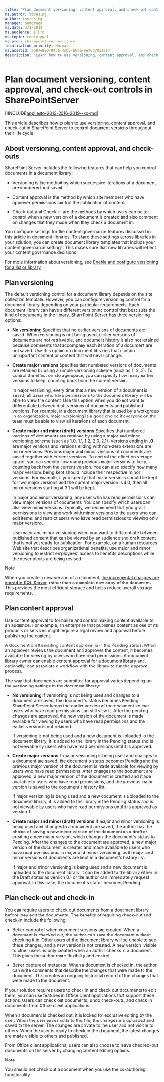 ```yaml
---
title: "Plan document versioning, content approval, and check-out controls in SharePointServer"
ms.author: toresing
author: tomresing
manager: pamgreen
ms.date: 3/1/2018
ms.audience: ITPro
ms.topic: concetpual
ms.prod: sharepoint-server-itpro
localization_priority: Normal
ms.assetid: b607e000-9436-4cbb-b6aa-9e76d70a4314
description: "Learn how to use versioning, content approval, and check-out in SharePoint Server to control document versions throughout their life cycle."
---
```


# Plan document versioning, content approval, and check-out controls in SharePointServer

[!INCLUDE[appliesto-2013-2016-2019-xxx-md](../includes/appliesto-2013-2016-2019-xxx-md.md)]
  
This article describes how to plan to use versioning, content approval, and check-out in SharePoint Server to control document versions throughout their life cycle.
  
## About versioning, content approval, and check-outs
<a name="bkmk_about"> </a>

SharePoint Server includes the following features that can help you control documents in a document library: 
  
- Versioning is the method by which successive iterations of a document are numbered and saved. 
    
- Content approval is the method by which site members who have approver permissions control the publication of content. 
    
- Check-out and Check-in are the methods by which users can better control when a new version of a document is created and also comment on changes that they made when they check a document in. 
    
You configure settings for the content governance features discussed in this article in document libraries. To share these settings across libraries in your solution, you can create document library templates that include your content governance settings. This makes sure that new libraries will reflect your content governance decisions.
  
For more information about versioning, see [Enable and configure versioning for a list or library](https://go.microsoft.com/fwlink/?LinkId=275820).
  
## Plan versioning
<a name="bkmk_plan_versioning"> </a>

The default versioning control for a document library depends on the site collection template. However, you can configure versioning control for a document library depending on your particular requirements. Each document library can have a different versioning control that best suits the kind of documents in the library. SharePoint Server has three versioning options:
  
- **No versioning** Specifies that no earlier versions of documents are saved. When versioning is not being used, earlier versions of documents are not retrievable, and document history is also not retained because comments that accompany each iteration of a document are not saved. Use this option on document libraries that contain unimportant content or content that will never change. 
    
- **Create major versions** Specifies that numbered versions of documents are retained by using a simple versioning scheme (such as 1, 2, 3). To control the effect on storage space, you can specify how many earlier versions to keep, counting back from the current version. 
    
    In major versioning, every time that a new version of a document is saved, all users who have permissions to the document library will be able to view the content. Use this option when you do not want to differentiate between draft versions of documents and published versions. For example, in a document library that is used by a workgroup in an organization, major versioning is a good choice if everyone on the team must be able to view all iterations of each document.
    
- **Create major and minor (draft) versions** Specifies that numbered versions of documents are retained by using a major and minor versioning scheme (such as 1.0, 1.1, 1.2, 2.0, 2.1). Versions ending in **.0** are major versions and versions ending with non-zero extensions are minor versions. Previous major and minor versions of documents are saved together with current versions. To control the effect on storage space, you can specify how many previous major versions to keep, counting back from the current version. You can also specify how many major versions being kept should include their respective minor versions. For example, if you specify that minor versions should be kept for two major versions and the current major version is 4.0, then all minor versions starting at 3.1 will be kept. 
    
    In major and minor versioning, any user who has read permissions can view major versions of documents. You can specify which users can also view minor versions. Typically, we recommend that you grant permissions to view and work with minor versions to the users who can edit items, and restrict users who have read permissions to viewing only major versions.
    
    Use major and minor versioning when you want to differentiate between published content that can be viewed by an audience and draft content that is not yet ready for publication. For example, on a human resources Web site that describes organizational benefits, use major and minor versioning to restrict employees' access to benefits descriptions while the descriptions are being revised.
    
> [!NOTE]
> When you create a new version of a document, [the incremental changes are stored in SQL Server](https://go.microsoft.com/fwlink/?LinkId=303695), rather than a complete new copy of the document. This provides the most efficient storage and helps reduce overall storage requirements. 
  
## Plan content approval
<a name="bkmk_plan_conapprov"> </a>

Use content approval to formalize and control making content available to an audience. For example, an enterprise that publishes content as one of its products or services might require a legal review and approval before publishing the content. 
  
A document draft awaiting content approval is in the Pending status. When an approver reviews the document and approves the content, it becomes available for viewing by users who have read permissions. A document library owner can enable content approval for a document library and, optionally, can associate a workflow with the library to run the approval process.
  
The way that documents are submitted for approval varies depending on the versioning settings in the document library:
  
- **No versioning** If versioning is not being used and changes to a document are saved, the document's status becomes Pending. SharePoint Server keeps the earlier version of the document so that users who have read permissions can still view it. After the pending changes are approved, the new version of the document is made available for viewing by users who have read permissions and the earlier version is not retained. 
    
    If versioning is not being used and a new document is uploaded to the document library, it is added to the library in the Pending status and is not viewable by users who have read permissions until it is approved.
    
- **Create major versions** If major versioning is being used and changes to a document are saved, the document's status becomes Pending and the previous major version of the document is made available for viewing by users who have read permissions. After changes to the document are approved, a new major version of the document is created and made available to users who have read permissions, and the previous major version is saved to the document's history list. 
    
    If major versioning is being used and a new document is uploaded to the document library, it is added to the library in the Pending status and is not viewable by users who have read permissions until it is approved as version 1.
    
- **Create major and minor (draft) versions** If major and minor versioning is being used and changes to a document are saved, the author has the choice of saving a new minor version of the document as a draft or creating a new major version, which changes the document's status to Pending. After the changes to the document are approved, a new major version of the document is created and made available to users who have read permissions. In major and minor versioning, both major and minor versions of documents are kept in a document's history list. 
    
    If major and minor versioning is being used and a new document is uploaded to the document library, it can be added to the library either in the Draft status as version 0.1 or the author can immediately request approval. In this case, the document's status becomes Pending.
    
## Plan check-out and check-in
<a name="bkmk_plan_checkin"> </a>

You can require users to check out documents from a document library before they edit the documents. The benefits of requiring check-out and check-in include the following:
  
- Better control of when document versions are created. When a document is checked out, the author can save the document without checking it in. Other users of the document library will be unable to see these changes, and a new version is not created. A new version (visible to other users) is only created when an author checks in a document. This gives the author more flexibility and control.
    
- Better capture of metadata. When a document is checked in, the author can write comments that describe the changes that were made to the document. This creates an ongoing historical record of the changes that were made to the document.
    
If your solution requires users to check in and check out documents to edit them, you can use features in Office client applications that support these actions. Users can check out documents, undo check-outs, and check in documents from Office client applications.
  
When a document is checked out, it is locked for exclusive editing by the user. When the user saves edits to this file, the changes are uploaded and saved to the server. The changes are private to the user and not visible to others. When the user is ready to check in the document, the latest changes are made visible to others and published.
  
From Office client applications, users can also choose to leave checked-out documents on the server by changing content editing options.
  
> [!NOTE]
> You should not check out a document when you use the co-authoring functionality. 
  

